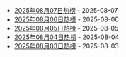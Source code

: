 * [2025年08月07日热榜](https://product-daily.haha.ai/posts/20250807) - 2025-08-07
* [2025年08月06日热榜](https://product-daily.haha.ai/posts/20250806) - 2025-08-06
* [2025年08月05日热榜](https://product-daily.haha.ai/posts/20250805) - 2025-08-05
* [2025年08月04日热榜](https://product-daily.haha.ai/posts/20250804) - 2025-08-04
* [2025年08月03日热榜](https://product-daily.haha.ai/posts/20250803) - 2025-08-03
